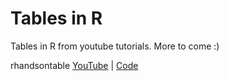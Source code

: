# Tables in R
Tables in R from youtube tutorials. More to come :)

rhandsontable [YouTube]() | [Code](https://github.com/ashleighlatter/tables/tree/main/rhandsontable)
